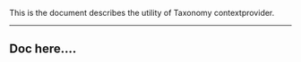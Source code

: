 This is the document describes the utility of Taxonomy
contextprovider.

--------------------
Doc here....
-------------------
